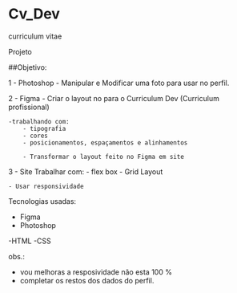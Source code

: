 # Cv_Dev
 curriculum vitae 

Projeto

##Objetivo:

1 - Photoshop - Manipular e Modificar uma foto para usar no perfil.

2 - Figma - Criar o layout no para o Curriculum Dev (Curriculum profissional) 
    
    -trabalhando com:
        - tipografia
        - cores
        - posicionamentos, espaçamentos e alinhamentos  

        - Transformar o layout feito no Figma em site 

3 - Site
     Trabalhar com:
     - flex box
     - Grid Layout

    - Usar responsividade

Tecnologias usadas:

- Figma
- Photoshop

-HTML
-CSS

obs.: 
 - vou melhoras a resposividade não esta 100 % 
 - completar os restos dos dados do perfil.
